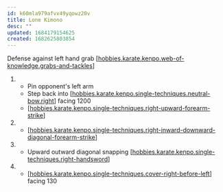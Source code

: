```yaml
---
id: k60mla979afvx49yqowz20v
title: Lone Kimono
desc: ""
updated: 1684179154625
created: 1682625803854
---
```


Defense against left hand grab
[[hobbies.karate.kenpo.web-of-knowledge.grabs-and-tackles]]

1. - Pin opponent's left arm
   - Step back into [[hobbies.karate.kenpo.single-techniques.neutral-bow.right]] facing 1200
   - [[hobbies.karate.kenpo.single-techniques.right-upward-forearm-strike]]
2. - [[hobbies.karate.kenpo.single-techniques.right-inward-downward-diagonal-forearm-strike]]
3. - Upward outward diagonal snapping [[hobbies.karate.kenpo.single-techniques.right-handsword]]
4. - [[hobbies.karate.kenpo.single-techniques.cover-right-before-left]] facing 130



[//begin]: # "Autogenerated link references for markdown compatibility"
[hobbies.karate.kenpo.web-of-knowledge.grabs-and-tackles]: ../web-of-knowledge/hobbies.karate.kenpo.web-of-knowledge.grabs-and-tackles "Grabs and Tackles"
[hobbies.karate.kenpo.single-techniques.neutral-bow.right]: ../single-techniques/hobbies.karate.kenpo.single-techniques.neutral-bow.right "Right Neutral Bow"
[hobbies.karate.kenpo.single-techniques.right-upward-forearm-strike]: ../single-techniques/hobbies.karate.kenpo.single-techniques.right-upward-forearm-strike "Right Upward Forearm Strike"
[hobbies.karate.kenpo.single-techniques.right-inward-downward-diagonal-forearm-strike]: ../single-techniques/hobbies.karate.kenpo.single-techniques.right-inward-downward-diagonal-forearm-strike "Right Inward Downward Diagonal Forearm Strike"
[hobbies.karate.kenpo.single-techniques.right-handsword]: ../single-techniques/hobbies.karate.kenpo.single-techniques.right-handsword "Right Handsword"
[hobbies.karate.kenpo.single-techniques.cover-right-before-left]: ../single-techniques/hobbies.karate.kenpo.single-techniques.cover-right-before-left "Cover Right before Left"
[//end]: # "Autogenerated link references"